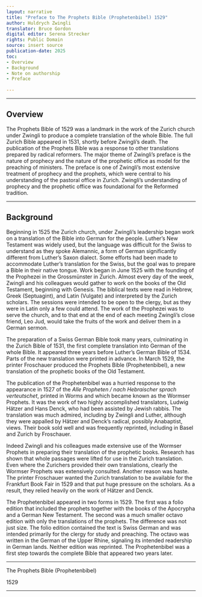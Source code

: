 ```yaml
---
layout: narrative
title: "Preface to The Prophets Bible (Prophetenbibel) 1529"
author: Huldrych Zwingli
translator: Bruce Gordon
digital editor: Serena Strecker
rights: Public Domain
source: insert source
publication-date: 2025
toc:
- Overview
- Background
- Note on authorship
- Preface
  
---
```


---

## Overview

The Prophets Bible of 1529 was a landmark in the work of the Zurich church under Zwingli to produce a complete translation of the whole Bible. The full Zurich Bible appeared in 1531, shortly before Zwingli’s death. The publication of the Prophets Bible was a response to other translations prepared by radical reformers. The major theme of Zwingli’s preface is the nature of prophecy and the nature of the prophetic office as model for the preaching of ministers. The preface is one of Zwingli’s most extensive treatment of prophecy and the prophets, which were central to his understanding of the pastoral office in Zurich. Zwingli’s understanding of prophecy and the prophetic office was foundational for the Reformed tradition.

---

## Background

Beginning in 1525 the Zurich church, under Zwingli’s leadership began work on a translation of the Bible into German for the people. Luther’s New Testament was widely used, but the language was difficult for the Swiss to understand as they spoke Alemannic, a form of German significantly different from Luther’s Saxon dialect. Some efforts had been made to accommodate Luther’s translation for the Swiss, but the goal was to prepare a Bible in their native tongue. Work began in June 1525 with the founding of the Prophezei in the Grossmünster in Zurich. Almost every day of the week, Zwingli and his colleagues would gather to work on the books of the Old Testament, beginning with Genesis. The biblical texts were read in Hebrew, Greek (Septuagint), and Latin (Vulgate) and interpreted by the Zurich scholars. The sessions were intended to be open to the clergy, but as they were in Latin only a few could attend. The work of the Prophezei was to serve the church, and to that end at the end of each meeting Zwingli’s close friend, Leo Jud, would take the fruits of the work and deliver them in a German sermon. 

The preparation of a Swiss German Bible took many years, culminating in the Zurich Bible of 1531, the first complete translation into German of the whole Bible. It appeared three years before Luther’s German Bible of 1534. Parts of the new translation were printed in advance. In March 1529, the printer Froschauer produced the Prophets Bible (Prophetenbibel), a new translation of the prophetic books of the Old Testament. 

The publication of the Prophetenbibel was a hurried response to the appearance in 1527 of the *Alle Propheten / nach Hebraischer sprach verteutschet*, printed in Worms and which became known as the Wormser Prophets. It was the work of two highly accomplished translators, Ludwig Hätzer and Hans Denck, who had been assisted by Jewish rabbis. The translation was much admired, including by Zwingli and Luther, although they were appalled by Hätzer and Denck’s radical, possibly Anabaptist, views. Their book sold well and was frequently reprinted, including in Basel and Zurich by Froschauer. 

Indeed Zwingli and his colleagues made extensive use of the Wormser Prophets in preparing their translation of the prophetic books. Research has shown that whole passages were lifted for use in the Zurich translation. Even where the Zurichers provided their own translations, clearly the Wormser Prophets was extensively consulted. Another reason was haste. The printer Froschauer wanted the Zurich translation to be available for the Frankfurt Book Fair in 1529 and that put huge pressure on the scholars. As a result, they relied heavily on the work of Hätzer and Denck. 

The Prophetenbibel appeared in two forms in 1529. The first was a folio edition that included the prophets together with the books of the Apocrypha and a German New Testament. The second was a much smaller octavo edition with only the translations of the prophets. The difference was not just size. The folio edition contained the text is Swiss German and was intended primarily for the clergy for study and preaching. The octavo was written in the German of the Upper Rhine, signaling its intended readership in German lands. Neither edition was reprinted. The Prophetenbibel was a first step towards the complete Bible that appeared two years later. 


---

<a id="title-page" />

<p class="centered larger">The Prophets Bible (Prophetenbibel)</p>

<p class="centered">1529</p>

---

